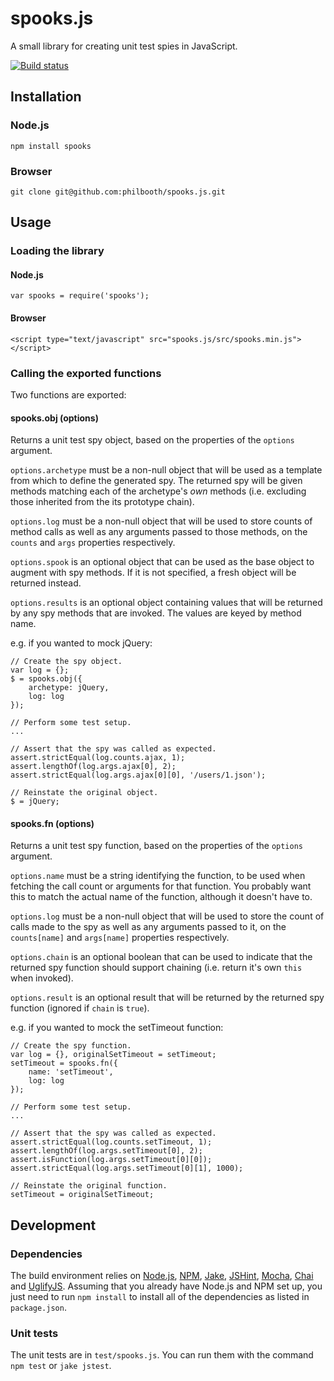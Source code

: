 # spooks.js

A small library for creating unit test spies in JavaScript.

[![Build status][ci-image]][ci-status]

## Installation

### Node.js

`npm install spooks`

### Browser

`git clone git@github.com:philbooth/spooks.js.git`

## Usage

### Loading the library

#### Node.js

```
var spooks = require('spooks');
```

#### Browser

```
<script type="text/javascript" src="spooks.js/src/spooks.min.js"></script>
```

### Calling the exported functions

Two functions are exported:

#### spooks.obj (options)

Returns a unit test spy object,
based on the properties of the `options` argument.

`options.archetype` must be a non-null object
that will be used as a template
from which to define the generated spy.
The returned spy will be given methods
matching each of the archetype's _*own*_ methods
(i.e. excluding those inherited from the its prototype chain).

`options.log` must be a non-null object
that will be used to store counts of method calls
as well as any arguments passed to those methods,
on the `counts` and `args` properties respectively.

`options.spook` is an optional object
that can be used as the base object
to augment with spy methods.
If it is not specified,
a fresh object will be returned instead.

`options.results` is an optional object
containing values that will be returned
by any spy methods that are invoked.
The values are keyed by method name.

e.g. if you wanted to mock jQuery:

```
// Create the spy object.
var log = {};
$ = spooks.obj({
    archetype: jQuery,
    log: log
});

// Perform some test setup.
...

// Assert that the spy was called as expected.
assert.strictEqual(log.counts.ajax, 1);
assert.lengthOf(log.args.ajax[0], 2);
assert.strictEqual(log.args.ajax[0][0], '/users/1.json');

// Reinstate the original object.
$ = jQuery;
```

#### spooks.fn (options)

Returns a unit test spy function,
based on the properties of the `options` argument.

`options.name` must be a string identifying the function,
to be used when fetching the call count or arguments for that function.
You probably want this to match the actual name of the function,
although it doesn't have to.

`options.log` must be a non-null object
that will be used to store the count of calls made to the spy
as well as any arguments passed to it,
on the `counts[name]` and `args[name]` properties respectively.

`options.chain` is an optional boolean
that can be used to indicate that the returned spy function should support chaining
(i.e. return it's own `this` when invoked).

`options.result` is an optional result
that will be returned by the returned spy function
(ignored if `chain` is `true`).

e.g. if you wanted to mock the setTimeout function:

```
// Create the spy function.
var log = {}, originalSetTimeout = setTimeout;
setTimeout = spooks.fn({
    name: 'setTimeout',
    log: log
});

// Perform some test setup.
...

// Assert that the spy was called as expected.
assert.strictEqual(log.counts.setTimeout, 1);
assert.lengthOf(log.args.setTimeout[0], 2);
assert.isFunction(log.args.setTimeout[0][0]);
assert.strictEqual(log.args.setTimeout[0][1], 1000);

// Reinstate the original function.
setTimeout = originalSetTimeout;
```

## Development

### Dependencies

The build environment relies on
[Node.js][node],
[NPM],
[Jake],
[JSHint],
[Mocha],
[Chai] and
[UglifyJS].
Assuming that you already have Node.js and NPM set up,
you just need to run `npm install`
to install all of the dependencies
as listed in `package.json`.

### Unit tests

The unit tests are in `test/spooks.js`.
You can run them with the command `npm test`
or `jake jstest`.

[ci-image]: https://secure.travis-ci.org/philbooth/spooks.js.png?branch=master
[ci-status]: http://travis-ci.org/#!/philbooth/spooks.js
[onejs]: https://github.com/azer/onejs
[browserify]: https://github.com/substack/node-browserify
[node]: http://nodejs.org/
[npm]: https://npmjs.org/
[jake]: https://github.com/mde/jake
[jshint]: https://github.com/jshint/node-jshint
[mocha]: http://visionmedia.github.com/mocha
[chai]: http://chaijs.com/
[uglifyjs]: https://github.com/mishoo/UglifyJS

